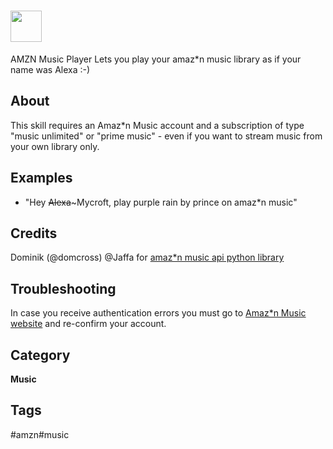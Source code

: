 # <img src='https://raw.githack.com/FortAwesome/Font-Awesome/master/svgs/solid/headphones.svg' card_color='#E09404' width='50' height='50' style='vertical-align:bottom'/>
 AMZN Music Player
Lets you play your amaz*n music library as if your name was Alexa :-)

## About
This skill requires an Amaz*n Music account and a subscription of type "music unlimited" or "prime music" - even if you want to stream music from your own library only.


## Examples
* "Hey ~~Alexa~~~Mycroft, play purple rain by prince on amaz*n music"

## Credits
Dominik (@domcross)
@Jaffa for [amaz*n music api python library](https://github.com/Jaffa/amazon-music)

## Troubleshooting
In case you receive authentication errors you must go to [Amaz*n Music website](https://music.amazon.com/) and re-confirm your account.



## Category
**Music**

## Tags
#amzn#music
